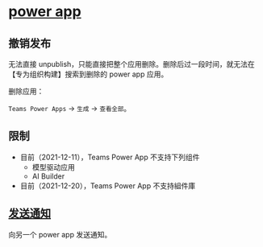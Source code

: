 
# [power app](https://docs.microsoft.com/zh-cn/powerapps/teams/understand-power-apps-studio)

## 撤销发布

无法直接 unpublish，只能直接把整个应用删除。删除后过一段时间，就无法在【专为组织构建】搜索到删除的 power app 应用。

删除应用：

`Teams Power Apps` -> `生成` -> `查看全部`。

## 限制

- 目前（2021-12-11），Teams Power App 不支持下列组件
  - 模型驱动应用
  - AI Builder
- 目前（2021-12-20），Teams Power App 不支持組件庫

## [发送通知](https://docs.microsoft.com/zh-cn/powerapps/maker/canvas-apps/add-notifications)

向另一个 power app 发送通知。
